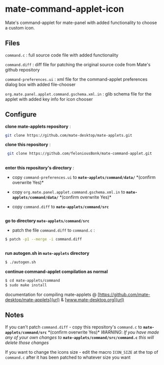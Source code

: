 # mate-command-applet-icon                                                                                                                                           
Mate's command-applet for mate-panel with added functionality to choose a custom icon. 

## Files
`command.c` : full source code file with added functionality

`command.diff` : diff file for patching the original source code from Mate's github repository

`command-preferences.ui` : xml file for the command-applet preferences dialog box with added file-chooser

`org.mate.panel.applet.command.gschema.xml.in` : glib schema file for the applet with added key info for icon chooser

## Configure
**clone mate-applets repository** :
```bash 
git clone https://github.com/mate-desktop/mate-applets.git
```

**clone this repository** :
```bash
 git clone https://github.com/feloniousBonk/mate-command-applet.git
```
## 
**enter this repository's directory** :

- copy `command-preferences.ui` to **`mate-applets/command/data/`** \*(confirm overwrite Yes)\*

- copy `org.mate.panel.applet.command.gschema.xml.in` to **`mate-applets/command/data/`** \*(confirm overwrite Yes)\*

- copy `command.diff` to **`mate-applets/command/src`**
## 

**go to directory `mate-applets/command/src`** 

- patch the file `command.diff` to `command.c` :
```bash
$ patch -p1 --merge -i command.diff
 ```
## 
**run autogen.sh in `mate-applets` directory**
```bash
$ ./autogen.sh
```
**continue command-applet compilation as normal** 
```bash
$ cd mate-applets/command
$ sudo make install
```

documentation for compiling mate-applets @ [https://github.com/mate-desktop/mate-applets](url) & [www.mate-desktop.org](url)

## Notes
If you can't patch `command.diff` - copy this repository's `command.c` to **`mate-applets/command/src`** \*(confirm overwrite Yes)\* *WARNING*: _If you have made any of your own changes to_ **`mate-applets/command/src/command.c`** _this will delete those changes_

If you want to change the icons size - edit the macro `ICON_SIZE` at the top of `command.c` after it has been patched to whatever size you want
